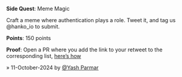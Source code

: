 **Side Quest**: Meme Magic

Craft a meme where authentication plays a role. Tweet it, and tag us @hanko_io to submit.

**Points**: 150 points

**Proof**: Open a PR where you add the link to your retweet to the corresponding list, [here’s how](https://www.notion.so/How-to-submit-a-non-code-contributions-via-GitHub-81166e8c948841d18209ac4c60280e60?pvs=4)

» 11-October-2024 by [@Yash Parmar](https://twitter.com/yashp3020/status/1844711492974981616?t=GW7AIU2r__pPdwNY2IBWTA&s=19)